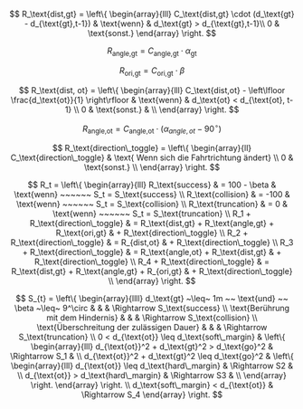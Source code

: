 $$
R_\text{dist,gt} = 
\left\{
\begin{array}{lll}
C_\text{dist,gt} \cdot (d_\text{gt} - d_{\text{gt},t-1}) & \text{wenn} & d_\text{gt} > d_{\text{gt},t-1}\\
0 & \text{sonst.} 
\end{array}
\right.
$$

$$
R_{\text{angle,gt}} = C_\text{angle,gt} \cdot \alpha_\text{gt}
$$

$$
R_\text{ori,gt} = C_\text{ori,gt} \cdot \beta
$$

$$
R_\text{dist, ot} = 
\left\{
\begin{array}{lll}
C_\text{dist,ot} - \left\lfloor \frac{d_\text{ot}}{1} \right\rfloor & \text{wenn} & d_\text{ot} < d_{\text{ot}, t-1} \\
0 & \text{sonst.} & \\
\end{array}
\right.
$$

$$
R_\text{angle,ot} = C_\text{angle,ot} \cdot (\alpha_{angle,ot} - 90^{\circ})
$$

$$
R_\text{direction\_toggle} = 
\left\{
\begin{array}{ll}
C_\text{direction\_toggle} & \text{ Wenn sich die Fahrtrichtung ändert} \\
0 & \text{sonst.} \\
\end{array}
\right.
$$

$$
R_t = 
\left\{
\begin{array}{lll}
R_\text{success} & = 100 - \beta & \text{wenn} ~~~~~~ S_t = S_\text{success} \\
R_\text{collision} & = -100 & \text{wenn} ~~~~~~ S_t = S_\text{collision} \\
R_\text{truncation} & = 0 & \text{wenn} ~~~~~~ S_t = S_\text{truncation} \\
R_1 + R_\text{direction\_toggle} & = R_\text{dist,gt} + R_\text{angle,gt} + R_\text{ori,gt} & + R_\text{direction\_toggle} \\
R_2 + R_\text{direction\_toggle} & = R_{dist,ot} & + R_\text{direction\_toggle} \\
R_3 + R_\text{direction\_toggle} & = R_\text{angle,ot} + R_\text{dist,gt} & + R_\text{direction\_toggle} \\
R_4 + R_\text{direction\_toggle} & = R_\text{dist,gt} + R_\text{angle,gt} + R_{ori,gt} & + R_\text{direction\_toggle} \\
\end{array}
\right.
$$

$$
S_{t} =
\left\{
\begin{array}{llll}
d_\text{gt} ~\leq~ 1m ~~ \text{und} ~~ \beta ~\leq~ 9^\circ & & & \Rightarrow S_\text{success} \\ 
\text{Berührung mit dem Hindernis} & & & \Rightarrow S_\text{collision} \\
\text{Überschreitung der zulässigen Dauer} & & & \Rightarrow S_\text{truncation} \\
0 < d_{\text{ot}} \leq d_\text{soft\_margin} &
\left\{
\begin{array}{lll}
d_{\text{ot}}^2 + d_\text{gt}^2 > d_\text{go}^2 & \Rightarrow S_1 & \\
d_{\text{ot}}^2 + d_\text{gt}^2 \leq d_\text{go}^2 & 
                      \left\{
                      \begin{array}{lll}
                      d_{\text{ot}} \leq d_\text{hard\_margin} & \Rightarrow S2 & \\
                      d_{\text{ot}} > d_\text{hard\_margin} & \Rightarrow S3 & \\
                      \end{array}
                      \right.
                \end{array}
               \right. \\
        d_\text{soft\_margin} < d_{\text{ot}} & \Rightarrow S_4
        \end{array}  
    \right.
$$